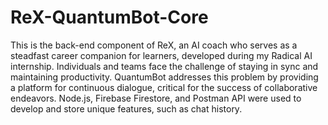 # ReX-QuantumBot-Core
This is the back-end component of ReX, an AI coach who serves as a steadfast career companion for learners, developed during my Radical AI internship. Individuals and teams face the challenge of staying in sync and maintaining productivity. QuantumBot addresses this problem by providing a platform for continuous dialogue, critical for the success of collaborative endeavors. Node.js, Firebase Firestore, and Postman API were used to develop and store unique features, such as chat history. 
